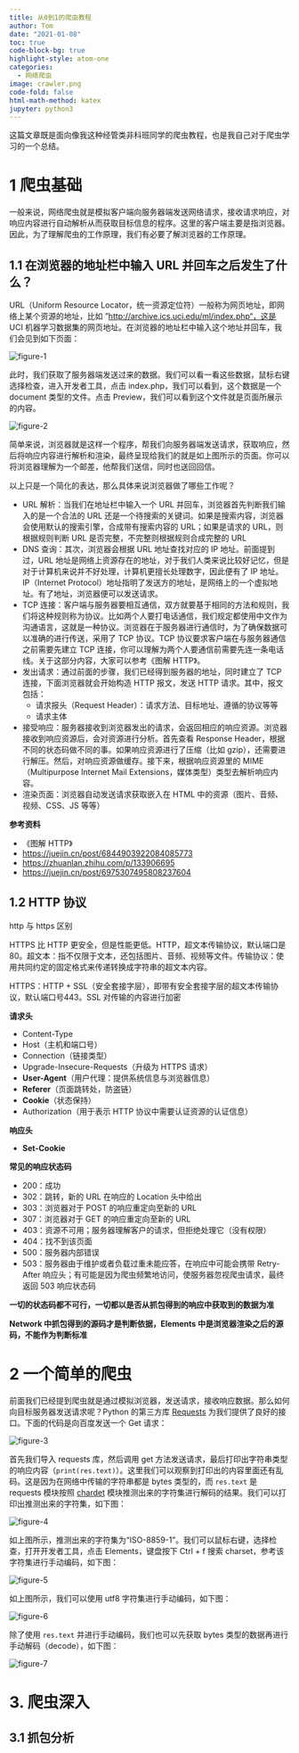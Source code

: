 ```yaml
---
title: 从0到1的爬虫教程
author: Tom
date: "2021-01-08"
toc: true
code-block-bg: true
highlight-style: atom-one
categories:
  - 网络爬虫
image: crawler.png
code-fold: false
html-math-method: katex
jupyter: python3
---
```


这篇文章既是面向像我这种经管类非科班同学的爬虫教程，也是我自己对于爬虫学习的一个总结。

# 1 爬虫基础

一般来说，网络爬虫就是模拟客户端向服务器端发送网络请求，接收请求响应，对响应内容进行自动解析从而获取目标信息的程序。这里的客户端主要是指浏览器。因此，为了理解爬虫的工作原理，我们有必要了解浏览器的工作原理。

## 1.1 在浏览器的地址栏中输入 URL 并回车之后发生了什么？

URL（Uniform Resource Locator，统一资源定位符）一般称为网页地址，即网络上某个资源的地址，比如 ”http://archive.ics.uci.edu/ml/index.php“，这是 UCI 机器学习数据集的网页地址。在浏览器的地址栏中输入这个地址并回车，我们会见到如下页面：

![figure-1](./从0到1的爬虫教程/image-20220223142340797.png)

此时，我们获取了服务器端发送过来的数据。我们可以看一看这些数据，鼠标右键选择检查，进入开发者工具，点击 index.php，我们可以看到，这个数据是一个 document 类型的文件。点击 Preview，我们可以看到这个文件就是页面所展示的内容。

![figure-2](./从0到1的爬虫教程/image-20220223142641411.png)

简单来说，浏览器就是这样一个程序，帮我们向服务器端发送请求，获取响应，然后将响应内容进行解析和渲染，最终呈现给我们的就是如上图所示的页面。你可以将浏览器理解为一个邮差，他帮我们送信，同时也送回回信。

以上只是一个简化的表达，那么具体来说浏览器做了哪些工作呢？

- URL 解析：当我们在地址栏中输入一个 URL 并回车，浏览器首先判断我们输入的是一个合法的 URL 还是一个待搜索的关键词。如果是搜索内容，浏览器会使用默认的搜索引擎，合成带有搜索内容的 URL；如果是请求的 URL，则根据规则判断 URL 是否完整，不完整则根据规则合成完整的 URL
- DNS 查询：其次，浏览器会根据 URL 地址查找对应的 IP 地址。前面提到过，URL 地址是网络上资源存在的地址，对于我们人类来说比较好记忆，但是对于计算机来说并不好处理，计算机更擅长处理数字，因此便有了 IP 地址。IP（Internet Protocol）地址指明了发送方的地址，是网络上的一个虚拟地址。有了地址，浏览器便可以发送请求。
- TCP 连接：客户端与服务器要相互通信，双方就要基于相同的方法和规则，我们将这种规则称为协议。比如两个人要打电话通信，我们规定都使用中文作为沟通语言，这就是一种协议。浏览器在于服务器进行通信时，为了确保数据可以准确的进行传送，采用了 TCP 协议。TCP 协议要求客户端在与服务器通信之前需要先建立 TCP 连接，你可以理解为两个人要通信前需要先连一条电话线。关于这部分内容，大家可以参考《图解 HTTP》。
- 发出请求：通过前面的步骤，我们已经得到服务器的地址，同时建立了 TCP 连接，下面浏览器就会开始构造 HTTP 报文，发送 HTTP 请求。其中，报文包括：
  - 请求报头（Request Header）：请求方法、目标地址、遵循的协议等等
  - 请求主体
- 接受响应：服务器接收到浏览器发出的请求，会返回相应的响应资源。浏览器接收到响应资源后，会对资源进行分析。首先查看 Response Header，根据不同的状态码做不同的事。如果响应资源进行了压缩（比如 gzip），还需要进行解压。然后，对响应资源做缓存。接下来，根据响应资源里的 MIME（Multipurpose Internet Mail Extensions，媒体类型）类型去解析响应内容。
- 渲染页面：浏览器自动发送请求获取嵌入在 HTML 中的资源（图片、音频、视频、CSS、JS 等等）

**参考资料**

- 《图解 HTTP》
- https://juejin.cn/post/6844903922084085773
- https://zhuanlan.zhihu.com/p/133906695
- https://juejin.cn/post/6975307495808237604

## 1.2 HTTP 协议

http 与 https 区别

HTTPS 比 HTTP 更安全，但是性能更低。HTTP，超文本传输协议，默认端口是80。超文本：指不仅限于文本，还包括图片、音频、视频等文件。传输协议：使用共同约定的固定格式来传递转换成字符串的超文本内容。

HTTPS：HTTP + SSL（安全套接字层），即带有安全套接字层的超文本传输协议，默认端口号443。SSL 对传输的内容进行加密

**请求头**

- Content-Type
- Host（主机和端口号）
- Connection（链接类型）
- Upgrade-Insecure-Requests（升级为 HTTPS 请求）
- **User-Agent**（用户代理：提供系统信息与浏览器信息）
- **Referer**（页面跳转处，防盗链）
- **Cookie**（状态保持）
- Authorization（用于表示 HTTP 协议中需要认证资源的认证信息）

**响应头**

- **Set-Cookie**

**常见的响应状态码**

- 200：成功
- 302：跳转，新的 URL 在响应的 Location 头中给出
- 303：浏览器对于 POST 的响应重定向至新的 URL
- 307：浏览器对于 GET 的响应重定向至新的 URL
- 403：资源不可用；服务器理解客户的请求，但拒绝处理它（没有权限）
- 404：找不到该页面
- 500：服务器内部错误
- 503：服务器由于维护或者负载过重未能应答，在响应中可能会携带 Retry-After 响应头；有可能是因为爬虫频繁地访问，使服务器忽视爬虫请求，最终返回 503 响应状态码

**一切的状态码都不可行，一切都以是否从抓包得到的响应中获取到的数据为准**

**Network 中抓包得到的源码才是判断依据，Elements 中是浏览器渲染之后的源码，不能作为判断标准**

# 2 一个简单的爬虫

前面我们已经提到爬虫就是通过模拟浏览器，发送请求，接收响应数据。那么如何向目标服务器发送请求呢？Python 的第三方库 [Requests](https://docs.python-requests.org/zh_CN/latest/) 为我们提供了良好的接口。下面的代码是向百度发送一个 Get 请求：

![figure-3](./从0到1的爬虫教程/image-20220224184551180.png)

首先我们导入 requests 库，然后调用 get 方法发送请求，最后打印出字符串类型的响应内容（`print(res.text)`）。这里我们可以观察到打印出的内容里面还有乱码。这是因为在网络中传输的字符串都是 bytes 类型的，而 `res.text` 是 requests 模块按照 [chardet](https://www.liaoxuefeng.com/wiki/1016959663602400/1183255880134144) 模块推测出来的字符集进行解码的结果。我们可以打印出推测出来的字符集，如下图：

![figure-4](./从0到1的爬虫教程/image-20220224190945441.png)

如上图所示，推测出来的字符集为“ISO-8859-1”。我们可以鼠标右键，选择检查，打开开发者工具，点击 Elements，键盘按下 Ctrl + f 搜索 charset，参考该字符集进行手动编码，如下图：

![figure-5](./从0到1的爬虫教程/image-20220224191321545.png)

如上图所示，我们可以使用 utf8 字符集进行手动编码，如下图：

![figure-6](./从0到1的爬虫教程/image-20220224191457808.png)

除了使用 `res.text` 并进行手动编码，我们也可以先获取 bytes 类型的数据再进行手动解码（decode），如下图：

![figure-7](./从0到1的爬虫教程/image-20220224192146506.png)

# 3. 爬虫深入

## 3.1 抓包分析